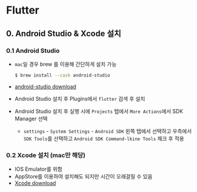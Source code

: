 # Flutter

## 0. Android Studio & Xcode 설치
### 0.1 Android Studio
- `mac`일 경우 brew 를 이용해 간단하게 설치 가능
  ```bash
  $ brew install --cask android-studio
  ```
- [android-studio download](https://developer.android.com/studio)

- Android Studio 설치 후 Plugins에서 `flutter` 검색 후 설치
- Android Studio 설치 후 실행 시에 `Projects` 탭에서 `More Actions`에서 SDK Manager 선택
  - `settings` - `System Settings` - `Android SDK` 왼쪽 탭에서 선택하고 우측에서 `SDK Tools`를 선택하고 `Android SDK Command-lkine Tools` 체크 후 적용


### 0.2 Xcode 설치 (mac만 해당)
- IOS Emulator를 위함
- AppStore를 이용하여 설치해도 되지만 시간이 오래걸릴 수 있음
- [Xcode download](https://developer.apple.com/download/all/?q=Xcode)